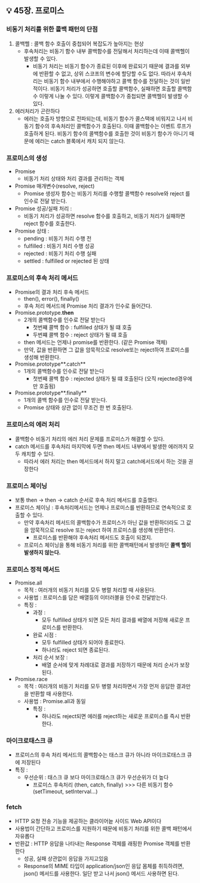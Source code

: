 ## 💡 45장. 프로미스

### 비동기 처리를 위한 콜백 패턴의 단점

1. 콜백헬 : 콜백 함수 호출이 중첩되어 복잡도가 높아지는 현상
    - 후속처리는 비동기 함수 내부 콜백함수를 전달해서 처리하는데 이때 콜백헬이 발생할 수 있다.
        - 비동기 처리는 비동기 함수가 종료된 이후에 완료되기 때문에 결과를 외부에 반환할 수 없고, 상위 스코프의 변수에 할당할 수도 없다. 따라서 후속처리는 비동기 함수 내부에서 수행해야하고 콜백 함수를 전달하는 것이 일반적이다. 비동기 처리가 성공하면 호출할 콜백함수, 실패하면 호출할 콜백함수 이렇게 나눌 수 있다. 이렇게 콜백함수가 중첩되면 콜백헬이 발생할 수 있다.
2. 에러처리가 곤란하다
    - 에러는 호출자 방향으로 전파되는데, 비동기 함수가 콜스택에 비워지고 나서 비동기 함수의 후속처리인 콜백함수가 호출된다. 이때 콜백함수는 이벤트 루프가 호출하게 된다. 비동기 함수의 콜백함수를 호출한 것이 비동기 함수가 아니기 때문에 에러는 catch 블록에서 캐치 되지 않는다.

### 프로미스의 생성

- Promise
    - 비동기 처리 상태와 처리 결과를 관리하는 객체
- Promise 매개변수(resolve, reject)
    - Promise 생성자 함수는 비동기 처리를 수행할 콜백함수 resolve와 reject 를 인수로 전달 받는다.
- Promise 성공/실패 처리 :
    - 비동기 처리가 성공하면 resolve 함수를 호출하고, 비동기 처리가 실패하면 reject 함수를 호출한다.
- Promise 상태 :
    - pending : 비동기 처리 수행 전
    - fulfilled : 비동기 처리 수행 성공
    - rejected : 비동기 처리 수행 실패
    - settled : fulfilled or rejected 된 상태

### 프로미스의 후속 처리 메서드

- Promise의 결과 처리 후속 메서드
    - then(), error(), finally()
    - 후속 처리 메서드에 Promise 처리 결과가 인수로 들어간다.
- Promise.prototype.**then**
    - 2개의 콜백함수를 인수로 전달 받는다
        - 첫번쨰 콜백 함수 : fulfilled 상태가 될 떄 호출
        - 두번쨰 콜백 함수 : reject 상태가 될 떄 호출
    - then 메서드는 언제나 promise를 반환한다. (같은 Promise 객체)
    - 만약, 값을 반환하면 그 값을 암묵적으로 resolve또는 reject하여 프로미스를 생성해 반환한다.
- Promise.prototype**.catch**
    - 1개의 콜백함수를 인수로 전달 받는다
        - 첫번째 콜백 함수 : rejected 상태가 될 떄 호출된다 (오직 rejected경우에만 호출됨)
- Promise.prototype**.finally**
    - 1개의 콜백 함수를 인수로 전달 받는다.
    - Promise 상태와 상관 없이 무조건 한 번 호출된다.

### 프로미스의 에러 처리

- 콜백함수 비동기 처리의 에러 처리 문제를 프로미스가 해결할 수 있다.
- catch 메서드를 후속처리 마지막에 두면  then 메서드 내부에서 발생한 에러까지 모두 캐치할 수 있다.
    - 따라서 에러 처리는 then 메서드에서 하지 말고 catch에서드에서 하는 것을 권장한다

### 프로미스 체이닝

- 보통 then → then → catch 순서로 후속 처리 메서드를 호출했다.
- 프로미스 체이닝 : 후속처리메서드는 언제나 프로미스를 반환하므로 연속적으로 호출할 수 있다.
    - 만약 후속처리 메서드의 콜백함수가 프로미스가 아닌 값을 반환하더라도 그 값을 암묵적으로 resolve 또는 reject 하여 프로미스를 생성해 반환한다.
        - 프로미스를 반환해야 후속처리 메서드도 호출이 되겠지.
    - 프로미스 체이닝을 통해 비동기 처리를 위한 콜백패턴에서 발생하던 **콜백 헬이 발생하지 않는다.**

### 프로미스 정적 메서드

- Promise.all
    - 목적 : 여러개의 비동기 처리를 모두 병렬 처리할 때 사용된다.
    - 사용법 : 프로미스를 담은 배열등의 이터러블을 인수로 전달받는다.
    - 특징 :
        - 과정 :
            - 모두 fulfilled 상태가 되면 모든 처리 결과를 배열에 저장해 새로운 프로미스를 반환한다.
        - 완료 시점 :
            - 모두 fulfilled 상태가 되어야 종료한다.
            - 하나라도 reject 되면 종료된다.
        - 처리 순서 보장 :
            - 배열 순서에 맞게 차례대로 결과를 저장하기 때문에 처리 순서가 보장된다.
- Promise.race
    - 목적 : 여러개의 비동기 처리를 모두 병렬 처리하면서 가장 먼저 응답한 결과만을 반환할 때 사용한다.
    - 사용법 : Promise.all과 동일
        - 특징 :
            - 하나라도 reject되면 에러를 reject하는 새로운 프로미스를 즉시 반환한다.
    

### 마이크로태스크 큐

- 프로미스의 후속 처리 메서드의 콜백함수는 태스크 큐가 아니라 마이크로태스크 큐에 저장된다
- 특징 :
    - 우선순위 : 태스크 큐 보다 마이크로태스크 큐가 우선순위가 더 높다
        - 프로미스 후속처리 (then, catch, finally) >>> 다른 비동기 함수 (setTimeout, setInterval…)

### fetch

- HTTP 요청 전송 기능을 제공하는 클라이어늩 사이드 Web API이다
- 사용법이 간단하고 프로미스를 지원하기 때문에 비동기 처리를 위한 콜백 패턴에서 자유롭다
- 반환값 : HTTP 응답을 나타내는 Response 객체를 래핑한 Promise 객체를 반환한다
    - 성공, 실패 상관없이 응답을 가지고있음
    - Response의 MIME 타입이 application/json인 응답 몸체를 취득하려면, json() 메서드를 사용한다. 일단 받고 나서 json() 메서드 사용하면 된다.
